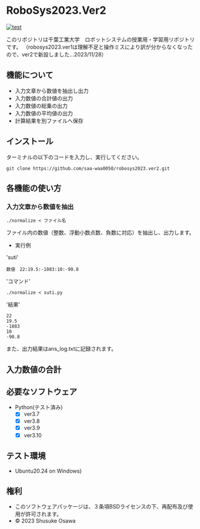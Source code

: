 # RoboSys2023.Ver2
[![test](https://github.com/saa-waa0050/robosys2023.ver2/actions/workflows/test.yml/badge.svg)](https://github.com/saa-waa0050/robosys2023.ver2/actions/workflows/test.yml)

このリポジトリは千葉工業大学　ロボットシステムの授業用・学習用リポジトリです。
（robosys2023.ver1は理解不足と操作ミスにより訳が分からなくなったので、ver2で新設しました...2023/11/28）

## 機能について
- 入力文章から数値を抽出し出力
- 入力数値の合計値の出力
- 入力数値の総乗の出力
-  入力数値の平均値の出力
- 計算結果を別ファイルへ保存

## インストール
ターミナルの以下のコードを入力し、実行してください。
```
git clone https://github.com/saa-waa0050/robosys2023.ver2.git
```

## 各機能の使い方
### 入力文章から数値を抽出

```
./normalize < ファイル名
```
ファイル内の数値（整数、浮動小数点数、負数に対応）を抽出し、出力します。
- 実行例

'suti'
```
数値　22:19.5:-1083:10:-90.8
```

'コマンド'
```
./normalize < suti.py
```

'結果'
```
22
19.5
-1083
10
-90.8
```
また、出力結果はans_log.txtに記録されます。

## 入力数値の合計
## 必要なソフトウェア
* Python(テスト済み)
  - [x] ver3.7
  - [x] ver3.8
  - [x] ver3.9
  - [x] ver3.10　

## テスト環境
* Ubuntu20.24 on Windows)

## 権利
- このソフトウェアパッケージは、３条項BSDライセンスの下、再配布及び使用が許可されます。
- © 2023 Shusuke Osawa
